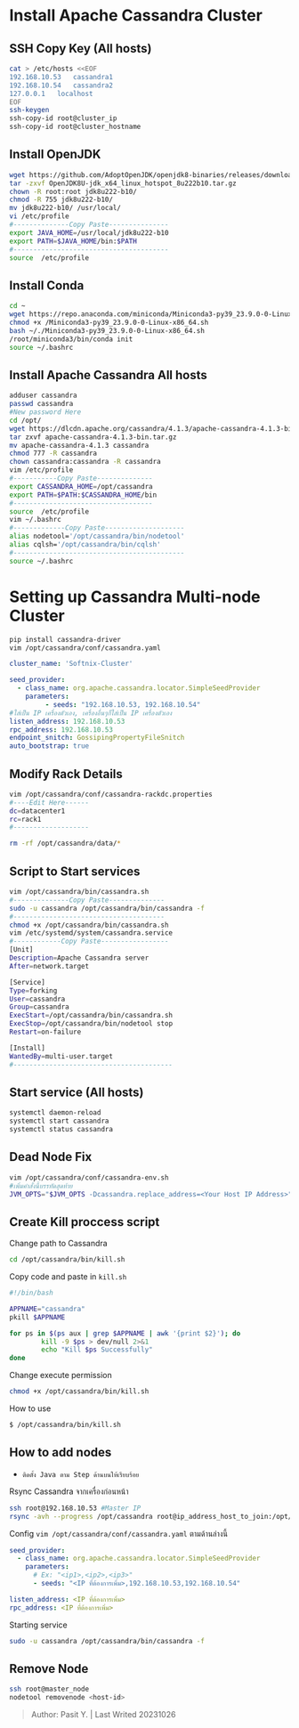 # Install Apache Cassandra Cluster
## SSH Copy Key (All hosts)
```bash
cat > /etc/hosts <<EOF
192.168.10.53	cassandra1
192.168.10.54	cassandra2
127.0.0.1   localhost
EOF
ssh-keygen
ssh-copy-id root@cluster_ip
ssh-copy-id root@cluster_hostname
```
## Install OpenJDK
```bash
wget https://github.com/AdoptOpenJDK/openjdk8-binaries/releases/download/jdk8u222-b10/OpenJDK8U-jdk_x64_linux_hotspot_8u222b10.tar.gz
tar -zxvf OpenJDK8U-jdk_x64_linux_hotspot_8u222b10.tar.gz
chown -R root:root jdk8u222-b10/
chmod -R 755 jdk8u222-b10/
mv jdk8u222-b10/ /usr/local/
vi /etc/profile
#--------------Copy Paste---------------
export JAVA_HOME=/usr/local/jdk8u222-b10
export PATH=$JAVA_HOME/bin:$PATH
#---------------------------------------
source  /etc/profile
```
## Install Conda
```bash
cd ~
wget https://repo.anaconda.com/miniconda/Miniconda3-py39_23.9.0-0-Linux-x86_64.sh
chmod +x /Miniconda3-py39_23.9.0-0-Linux-x86_64.sh
bash ~/./Miniconda3-py39_23.9.0-0-Linux-x86_64.sh
/root/miniconda3/bin/conda init
source ~/.bashrc
```
## Install Apache Cassandra All hosts
```bash
adduser cassandra
passwd cassandra
#New password Here
cd /opt/
wget https://dlcdn.apache.org/cassandra/4.1.3/apache-cassandra-4.1.3-bin.tar.gz
tar zxvf apache-cassandra-4.1.3-bin.tar.gz
mv apache-cassandra-4.1.3 cassandra
chmod 777 -R cassandra
chown cassandra:cassandra -R cassandra
vim /etc/profile
#-----------Copy Paste--------------
export CASSANDRA_HOME=/opt/cassandra
export PATH=$PATH:$CASSANDRA_HOME/bin
#-----------------------------------
source  /etc/profile
vim ~/.bashrc
#-------------Copy Paste--------------------
alias nodetool='/opt/cassandra/bin/nodetool'
alias cqlsh='/opt/cassandra/bin/cqlsh'
#-------------------------------------------
source ~/.bashrc
```
# Setting up Cassandra Multi-node Cluster
```bash
pip install cassandra-driver
vim /opt/cassandra/conf/cassandra.yaml
```
```yaml
cluster_name: 'Softnix-Cluster'

seed_provider:
  - class_name: org.apache.cassandra.locator.SimpleSeedProvider
    parameters:
         - seeds: "192.168.10.53, 192.168.10.54"
#ใส่เป็น IP เครื่องตัวเอง, เครื่องอื่นๆก็ใส่เป็น IP เครื่องตัวเอง
listen_address: 192.168.10.53
rpc_address: 192.168.10.53
endpoint_snitch: GossipingPropertyFileSnitch
auto_bootstrap: true
```
## Modify Rack Details
```bash
vim /opt/cassandra/conf/cassandra-rackdc.properties
#----Edit Here------
dc=datacenter1
rc=rack1
#-------------------
```
```bash
rm -rf /opt/cassandra/data/*
```
## Script to Start services
```bash
vim /opt/cassandra/bin/cassandra.sh
#--------------Copy Paste--------------
sudo -u cassandra /opt/cassandra/bin/cassandra -f
#--------------------------------------
chmod +x /opt/cassandra/bin/cassandra.sh
vim /etc/systemd/system/cassandra.service
#------------Copy Paste-----------------
[Unit]
Description=Apache Cassandra server
After=network.target

[Service]
Type=forking
User=cassandra
Group=cassandra
ExecStart=/opt/cassandra/bin/cassandra.sh
ExecStop=/opt/cassandra/bin/nodetool stop
Restart=on-failure

[Install]
WantedBy=multi-user.target
#----------------------------------------
```
## Start service (All hosts)
```bash
systemctl daemon-reload
systemctl start cassandra
systemctl status cassandra
```
## Dead Node Fix
```bash
vim /opt/cassandra/conf/cassandra-env.sh
#เพิ่มคำสั่งนี้บรรทัดสุดท้าย
JVM_OPTS="$JVM_OPTS -Dcassandra.replace_address=<Your Host IP Address>"
```
## Create Kill proccess script
Change path to Cassandra
```bash
cd /opt/cassandra/bin/kill.sh
```
Copy code and paste in ```kill.sh```
```bash
#!/bin/bash

APPNAME="cassandra"
pkill $APPNAME

for ps in $(ps aux | grep $APPNAME | awk '{print $2}'); do
        kill -9 $ps > dev/null 2>&1
        echo "Kill $ps Successfully"
done
```
Change execute permission
```bash
chmod +x /opt/cassandra/bin/kill.sh
```
How to use
```bash
$ /opt/cassandra/bin/kill.sh
```
## How to add nodes
* ```ติดตั้ง Java ตาม Step ด้านบนให้เรียบร้อย```

Rsync Cassandra จากเครื่องก่อนหน้า
```bash
ssh root@192.168.10.53 #Master IP
rsync -avh --progress /opt/cassandra root@ip_address_host_to_join:/opt/
```
Config ```vim /opt/cassandra/conf/cassandra.yaml``` ตามด้านล่างนี้
```yaml
seed_provider:
  - class_name: org.apache.cassandra.locator.SimpleSeedProvider
    parameters:
      # Ex: "<ip1>,<ip2>,<ip3>"
      - seeds: "<IP ที่ต้องการเพิ่ม>,192.168.10.53,192.168.10.54"

listen_address: <IP ที่ต้องการเพิ่ม>
rpc_address: <IP ที่ต้องการเพิ่ม>
```
Starting service
```bash
sudo -u cassandra /opt/cassandra/bin/cassandra -f
```
## Remove Node
```bash
ssh root@master_node
nodetool removenode <host-id>
```

> Author: Pasit Y. | Last Writed 20231026
